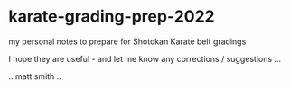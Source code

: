 # karate-grading-prep-2022

my personal notes to prepare for Shotokan Karate belt gradings

I hope they are useful - and let me know any corrections / suggestions ...

.. matt smith ..
